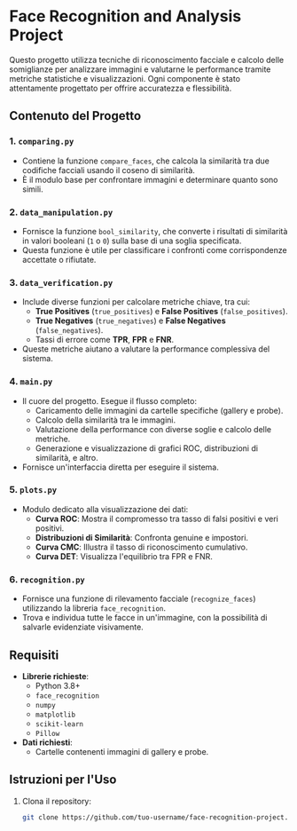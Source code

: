 # Face Recognition and Analysis Project

Questo progetto utilizza tecniche di riconoscimento facciale e calcolo delle somiglianze per analizzare immagini e valutarne le performance tramite metriche statistiche e visualizzazioni. Ogni componente è stato attentamente progettato per offrire accuratezza e flessibilità.

## Contenuto del Progetto

### 1. `comparing.py`
- Contiene la funzione `compare_faces`, che calcola la similarità tra due codifiche facciali usando il coseno di similarità.
- È il modulo base per confrontare immagini e determinare quanto sono simili.

### 2. `data_manipulation.py`
- Fornisce la funzione `bool_similarity`, che converte i risultati di similarità in valori booleani (`1` o `0`) sulla base di una soglia specificata.
- Questa funzione è utile per classificare i confronti come corrispondenze accettate o rifiutate.

### 3. `data_verification.py`
- Include diverse funzioni per calcolare metriche chiave, tra cui:
  - **True Positives** (`true_positives`) e **False Positives** (`false_positives`).
  - **True Negatives** (`true_negatives`) e **False Negatives** (`false_negatives`).
  - Tassi di errore come **TPR**, **FPR** e **FNR**.
- Queste metriche aiutano a valutare la performance complessiva del sistema.

### 4. `main.py`
- Il cuore del progetto. Esegue il flusso completo:
  - Caricamento delle immagini da cartelle specifiche (gallery e probe).
  - Calcolo della similarità tra le immagini.
  - Valutazione della performance con diverse soglie e calcolo delle metriche.
  - Generazione e visualizzazione di grafici ROC, distribuzioni di similarità, e altro.
- Fornisce un'interfaccia diretta per eseguire il sistema.

### 5. `plots.py`
- Modulo dedicato alla visualizzazione dei dati:
  - **Curva ROC**: Mostra il compromesso tra tasso di falsi positivi e veri positivi.
  - **Distribuzioni di Similarità**: Confronta genuine e impostori.
  - **Curva CMC**: Illustra il tasso di riconoscimento cumulativo.
  - **Curva DET**: Visualizza l'equilibrio tra FPR e FNR.

### 6. `recognition.py`
- Fornisce una funzione di rilevamento facciale (`recognize_faces`) utilizzando la libreria `face_recognition`.
- Trova e individua tutte le facce in un'immagine, con la possibilità di salvarle evidenziate visivamente.

## Requisiti

- **Librerie richieste**:
  - Python 3.8+
  - `face_recognition`
  - `numpy`
  - `matplotlib`
  - `scikit-learn`
  - `Pillow`
- **Dati richiesti**:
  - Cartelle contenenti immagini di gallery e probe.

## Istruzioni per l'Uso

1. Clona il repository:
   ```bash
   git clone https://github.com/tuo-username/face-recognition-project.git
